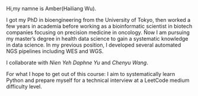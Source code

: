 Hi,my namne is Amber(Hailiang Wu). 

I got my PhD in bioengineering from the University of Tokyo, then worked a few years in academia before working as a bioinformatic scientist in biotech companies focusing on precision medicine in oncology.
Ñow I am pursuing my master’s degree in health data science to gain a systematic knowledge in data science. 
In my previous position, I developed several automated NGS pipelines including WES and WGS.

I collaborate with _Nien Yeh Daphne Yu_ and _Chenyu Wang_.

For what I hope to get out of this course:
I aim to systematically learn Python and prepare myself for a technical interview at a LeetCode medium difficulty level.
